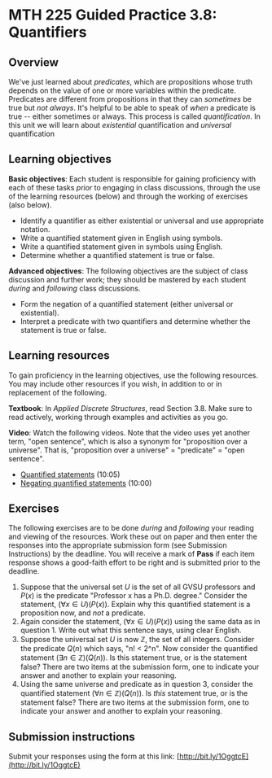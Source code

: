 # MTH 225 Guided Practice 3.8: Quantifiers

## Overview

We've just learned about _predicates_, which are propositions whose truth depends on the value of one or more variables within the predicate. Predicates are different from propositions in that they can _sometimes_ be true but _not always_. It's helpful to be able to speak of _when_ a predicate is true -- either sometimes or always. This process is called _quantification_. In this unit we will learn about _existential_ quantification and _universal_ quantification

## Learning objectives

__Basic objectives__: Each student is responsible for gaining proficiency with each of these tasks _prior_ to engaging in class discussions, through the use of the learning resources (below) and through the working of exercises (also below). 

+ Identify a quantifier as either existential or universal and use appropriate notation. 
+ Write a quantified statement given in English using symbols. 
+ Write a quantified statement given in symbols using English. 
+ Determine whether a quantified statement is true or false. 

__Advanced objectives__: The following objectives are the subject of class discussion and further work; they should be mastered by each student _during_ and _following_ class discussions. 

+ Form the negation of a quantified statement (either universal or existential). 
+ Interpret a predicate with two quantifiers and determine whether the statement is true or false. 

## Learning resources 

To gain proficiency in the learning objectives, use the following resources. You may include other resources if you wish, in addition to or in replacement of the following. 

__Textbook__: In _Applied Discrete Structures_, read Section 3.8. Make sure to read actively, working through examples and activities as you go. 

__Video__: Watch the following videos. Note that the video uses yet another term, "open sentence", which is also a synonym for "proposition over a universe". That is, "proposition over a universe" = "predicate" = "open sentence". 

+ [Quantified statements](https://youtu.be/6qTzP03waOA) (10:05)
+ [Negating quantified statements](https://youtu.be/MC4yHkeahAQ) (10:00)

## Exercises

The following exercises are to be done _during_ and _following_ your reading and viewing of the resources. Work these out on paper and then enter the responses into the appropriate submission form (see Submission Instructions) by the deadline. You will receive a mark of __Pass__ if each item response shows a good-faith effort to be right and is submitted prior to the deadline. 

1. Suppose that the universal set $U$ is the set of all GVSU professors and $P(x)$ is the predicate "Professor x has a Ph.D. degree." Consider the statement, $(\forall x \in U)(P(x))$. Explain why this quantified statement is a proposition now, and _not_ a predicate. 
2. Again consider the statement, $(\forall x \in U)(P(x))$ using the same data as in question 1. Write out what this sentence says, using clear English. 
3. Suppose the universal set $U$ is now $\mathbb{Z}$, the set of all integers. Consider the predicate $Q(n)$ which says, "n! < 2^n". Now consider the quantified statement $(\exists n \in \mathbb{Z})(Q(n))$. Is this statement true, or is the statement false? There are two items at the submission form, one to indicate your answer and another to explain your reasoning. 
4. Using the same universe and predicate as in question 3, consider the quantified statement $(\forall n \in \mathbb{Z})(Q(n))$. Is _this_ statement true, or is the statement false? There are two items at the submission form, one to indicate your answer and another to explain your reasoning. 


## Submission instructions

Submit your responses using the form at this link: [http://bit.ly/1OggtcE](http://bit.ly/1OggtcE)
